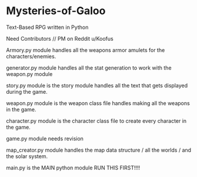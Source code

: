 # Mysteries-of-Galoo
Text-Based RPG written in Python

Need Contributors // PM on Reddit u/Koofus

Armory.py module handles all the weapons armor amulets for the characters/enemies.

generator.py module handles all the stat generation to work with the weapon.py module

story.py module is the story module handles all the text that gets displayed during the game.

weapon.py module is the weapon class file handles making all the weapons in the game.

character.py module is the character class file to create every character in the game.

game.py module needs revision 

map_creator.py module handles the map data structure / all the worlds / and the solar system.

main.py is the MAIN python module RUN THIS FIRST!!!!
